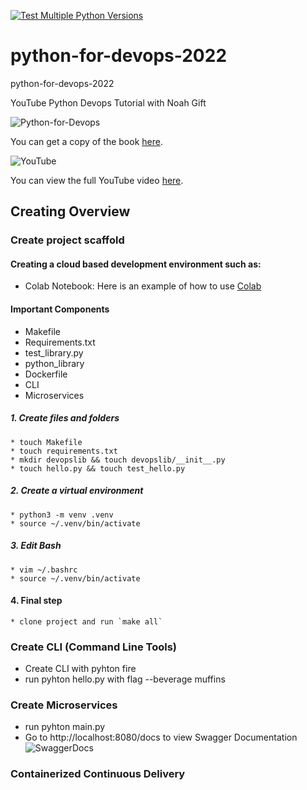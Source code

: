 

[![Test Multiple Python Versions](https://github.com/rudiheydra/python-for-devops-2022/actions/workflows/main.yml/badge.svg)](https://github.com/rudiheydra/python-for-devops-2022/actions/workflows/main.yml)
# python-for-devops-2022

python-for-devops-2022

YouTube Python Devops Tutorial with Noah Gift



![Python-for-Devops](https://user-images.githubusercontent.com/53549619/177138595-88c444d6-c560-445b-b442-ef8796f1412b.png)

You can get a copy of the book [here](https://www.google.com/search?q=python+for+devops+book&rlz=1C1CHZN_enAU968AU968&oq=python+for+&aqs=chrome.0.69i59j69i57j0i433i512j0i512j46i131i433i512j69i60l3.7471j0j7&sourceid=chrome&ie=UTF-8).


![YouTube](https://user-images.githubusercontent.com/53549619/177138625-38fae8c1-f14d-4da1-8a24-980aae127dfa.PNG)

You can view the full YouTube video [here](https://www.youtube.com/watch?v=kwZNpieUreA&t=1907s).

## Creating Overview

### Create project scaffold

#### Creating a cloud based development environment such as:
  * Colab Notebook: Here is an example of how to use [Colab](https://colab.research.google.com/github/rudiheydra/python-for-devops-2022/blob/main/Getting_started_python_devops.ipynb#scrollTo=7OZyMC8JrUN2)

#### Important Components
  * Makefile 
  * Requirements.txt 
  * test_library.py
  * python_library 
  * Dockerfile
  * CLI
  * Microservices
  
  ##### 1. Create files and folders
    * touch Makefile
    * touch requirements.txt
    * mkdir devopslib && touch devopslib/__init__.py
    * touch hello.py && touch test_hello.py
  ##### 2. Create a virtual environment 
    * python3 -m venv .venv
    * source ~/.venv/bin/activate
  ##### 3. Edit Bash
    * vim ~/.bashrc
    * source ~/.venv/bin/activate

  #### 4. Final step
    * clone project and run `make all`

### Create CLI (Command Line Tools)

  * Create CLI with pyhton fire
  * run pyhton hello.py with flag --beverage muffins


### Create Microservices
  * run pyhton main.py
  * Go to http://localhost:8080/docs to view Swagger Documentation
  ![SwaggerDocs](https://user-images.githubusercontent.com/53549619/177696504-99eab719-f04a-49ef-8b65-69848bdad857.PNG)


### Containerized Continuous Delivery
